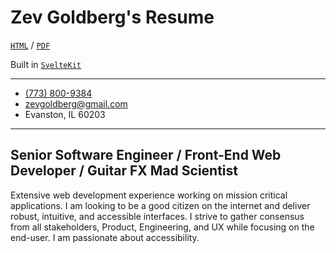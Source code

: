 # Zev Goldberg's Resume

[`HTML`](https://resume.zevgoldberg.com) /
[`PDF`](https://resume.zevgoldberg.com/Zev%20Goldberg%20-%20Resume%202025_07_20.pdf)

Built in [`SvelteKit`](https://github.com/sveltejs/kit)

---

* [(773) 800-9384](tel:+17738009384)
* [zevgoldberg@gmail.com](mailto:zevgoldberg@gmail.com)
* Evanston, IL 60203

---

## Senior Software Engineer / Front-End Web Developer / Guitar FX Mad Scientist

Extensive web development experience working on mission critical applications. I am looking to be a
good citizen on the internet and deliver robust, intuitive, and accessible interfaces. I strive to
gather consensus from all stakeholders, Product, Engineering, and UX while focusing on the end-user.
I am passionate about accessibility.
